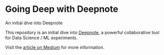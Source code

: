 # Going Deep with Deepnote
An initial dive into Deepnote

This repository is an initial dive into [Deepnote](https://deepnote.com/), a powerful collaborative tool for Data Science / ML experiments. 

Visit the [article on Medium](https://stoenner.medium.com/going-deep-with-deepnote-1e090adc300b) for more information. 
